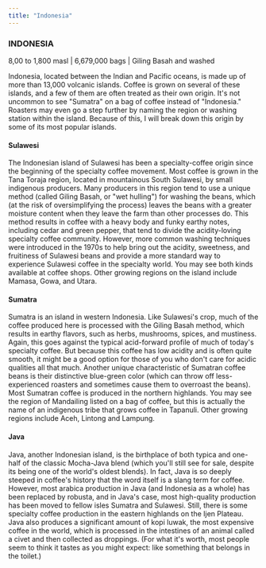 ```yaml
---
title: "Indonesia"
---
```

### INDONESIA

8,00 to 1,800 masl | 6,679,000 bags | Giling Basah and washed

Indonesia, located between the Indian and Pacific oceans, is made up of more than 13,000 volcanic islands. Coffee is grown on several of these islands, and a few of them are often treated as their own origin. It's not uncommon to see "Sumatra" on a bag of coffee instead of "Indonesia." Roasters may even go a step further by naming the region or washing station within the island. Because of this, I will break down this origin by some of its most popular islands.

#### Sulawesi

The Indonesian island of Sulawesi has been a specialty-coffee origin since the beginning of the specialty coffee movement.  Most coffee is grown in the Tana Toraja region, located in mountainous South Sulawesi, by small indigenous producers.  Many producers in this region tend to use a unique method (called Giling Basah, or "wet hulling") for washing the beans, which (at the risk of oversimplifying the process) leaves the beans with a greater moisture content when they leave the farm than other processes do. This method results in coffee with a heavy body and funky earthy notes, including cedar and green pepper, that tend to divide the acidity-loving specialty coffee community. However, more common washing techniques were introduced in the 1970s to help bring out the acidity, sweetness, and fruitiness of Sulawesi beans and provide a more standard way to experience Sulawesi coffee in the specialty world. You may see both kinds available at coffee shops. Other growing regions on the island include Mamasa, Gowa, and Utara.

#### Sumatra

Sumatra is an island in western Indonesia. Like Sulawesi's crop, much of the coffee produced here is processed with the Giling Basah method, which results in earthy flavors, such as herbs, mushrooms, spices, and mustiness. Again, this goes against the typical acid-forward profile of much of today's specialty coffee. But because this coffee has low acidity and is often quite smooth, it might be a good option for those of you who don't care for acidic qualities all that much. Another unique characteristic of Sumatran coffee beans is their distinctive blue-green color (which can throw off less-experienced roasters and sometimes cause them to overroast the beans). Most Sumatran coffee is produced in the northern highlands. You may see the region of Mandailing listed on a bag of coffee, but this is actually the name of an indigenous tribe that grows coffee in Tapanuli. Other growing regions include Aceh, Lintong and Lampung.

#### Java

Java, another Indonesian island, is the birthplace of both typica and one-half of the classic Mocha-Java blend (which you'll still see for sale, despite its being one of the world's oldest blends). In fact, Java is so deeply steeped in coffee's history that the word itself is a slang term for coffee. However, most arabica production in Java (and Indonesia as a whole) has been replaced by robusta, and in Java's case, most high-quality production has been moved to fellow isles Sumatra and Sulawesi. Still, there is some specialty coffee production in the eastern highlands on the Ijen Plateau. Java also produces a significant amount of kopi luwak, the most expensive coffee in the world, which is processed in the intestines of an animal called a civet and then collected as droppings. (For what it's worth, most people seem to think it tastes as you might expect: like something that belongs in the toilet.)
